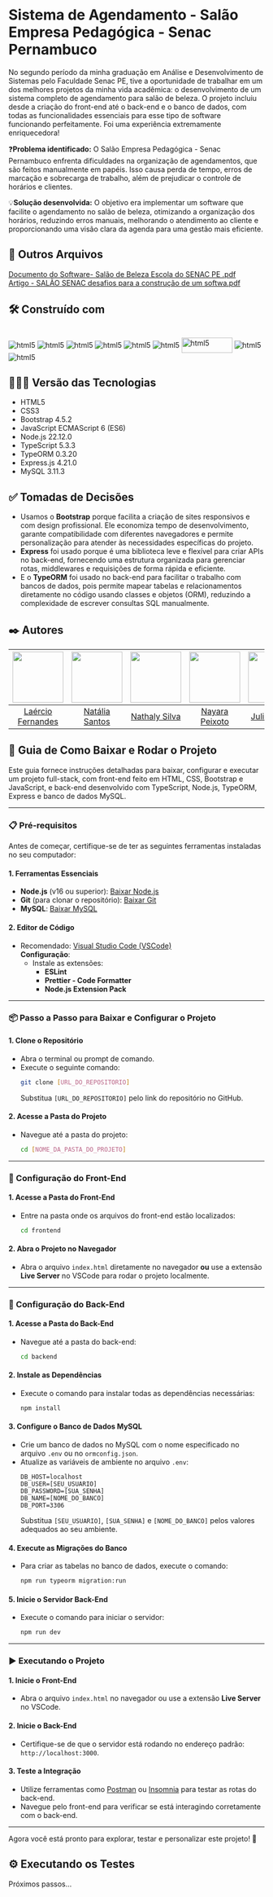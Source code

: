 # Sistema de Agendamento - Salão Empresa Pedagógica - Senac Pernambuco
No segundo período da minha graduação em Análise e Desenvolvimento de Sistemas pelo Faculdade Senac PE, tive a oportunidade de trabalhar em um dos melhores projetos da minha vida acadêmica: o desenvolvimento de um sistema completo de agendamento para salão de beleza. O projeto incluiu desde a criação do front-end até o back-end e o banco de dados, com todas as funcionalidades essenciais para esse tipo de software funcionando perfeitamente. Foi uma experiência extremamente enriquecedora!

❓**Problema identificado:**
O Salão Empresa Pedagógica - Senac Pernambuco enfrenta dificuldades na organização de agendamentos, que são feitos manualmente em papéis. Isso causa perda de tempo, erros de marcação e sobrecarga de trabalho, além de prejudicar o controle de horários e clientes.

💡**Solução desenvolvida:**
O objetivo era implementar um software que facilite o agendamento no salão de beleza, otimizando a organização dos horários, reduzindo erros manuais, melhorando o atendimento ao cliente e proporcionando uma visão clara da agenda para uma gestão mais eficiente.

## 📂 Outros Arquivos 

[Documento do Software- Salão de Beleza Escola do SENAC PE .pdf](https://github.com/user-attachments/files/18417216/Documento.do.Software-.Salao.de.Beleza.Escola.do.SENAC.PE.pdf)
<br>
[Artigo - SALÃO SENAC desafios para a construção de um softwa.pdf](https://github.com/user-attachments/files/18417223/Artigo.-.SALAO.SENAC.desafios.para.a.construcao.de.um.softwa.pdf)

## 🛠️ Construído com

<div style="display: inline-block"><br/>
  <img align="center" alt="html5" src="https://img.shields.io/badge/HTML5-E34F26?style=for-the-badge&logo=html5&logoColor=white" /> 
  <img align="center" alt="html5" src="https://img.shields.io/badge/CSS3-1572B6?style=for-the-badge&logo=css3&logoColor=white" />
  <img align="center" alt="html5" src="https://img.shields.io/badge/Bootstrap-563D7C?style=for-the-badge&logo=bootstrap&logoColor=white" />
  <img align="center" alt="html5" src="https://img.shields.io/badge/JavaScript-F7DF1E?style=for-the-badge&logo=javascript&logoColor=black" />
  <img align="center" alt="html5" src="https://img.shields.io/badge/Node.js-43853D?style=for-the-badge&logo=node.js&logoColor=white" />
  <img align="center" alt="html5" src="https://img.shields.io/badge/TypeScript-007ACC?style=for-the-badge&logo=typescript&logoColor=white" />
  <img align="center" width="100px" height="30px" alt="html5" src="https://github.com/user-attachments/assets/b8f39f41-690d-4d8d-b546-d9e98187929d" />
  <img align="center" alt="html5" src="https://img.shields.io/badge/Express.js-404D59?style=for-the-badge" />
  <img align="center" alt="html5" src="https://img.shields.io/badge/MySQL-00000F?style=for-the-badge&logo=mysql&logoColor=white" />
</div><br/>

## 👨🏽‍💻 Versão das Tecnologias

* HTML5
* CSS3
* Bootstrap 4.5.2
* JavaScript ECMAScript 6 (ES6)
* Node.js 22.12.0
* TypeScript 5.3.3
* TypeORM 0.3.20
* Express.js 4.21.0
* MySQL 3.11.3

## ✅ Tomadas de Decisões
* Usamos o **Bootstrap** porque facilita a criação de sites responsivos e com design profissional. Ele economiza tempo de desenvolvimento, garante compatibilidade com diferentes navegadores e permite personalização para atender às necessidades específicas do projeto.
* **Express** foi usado porque é uma biblioteca leve e flexível para criar APIs no back-end, fornecendo uma estrutura organizada para gerenciar rotas, middlewares e requisições de forma rápida e eficiente.
* E o **TypeORM** foi usado no back-end para facilitar o trabalho com bancos de dados, pois permite mapear tabelas e relacionamentos diretamente no código usando classes e objetos (ORM), reduzindo a complexidade de escrever consultas SQL manualmente.

## ✒️ Autores

| <img src="https://github.com/fernandesmelo/carona-solidaria/assets/113717317/1d3daac1-3d6a-40d6-b755-09d583ce392f" width="100" height="100" /> | <img src="https://github.com/user-attachments/assets/fa917b45-5cf7-4198-a42d-35340e41dacb" width="100" height="100" /> | <img src="https://github.com/user-attachments/assets/38bbd5a0-edc1-411a-aa45-7f15a384f9be" width="100" height="100" /> | <img src="https://github.com/user-attachments/assets/b5e40e9f-f5bb-4720-90a0-198ae903ae0b" width="100" height="100" /> | <img src="https://github.com/user-attachments/assets/166ff03a-eec7-45d4-b485-6cf55c264973" height="100" /> | <img src="https://github.com/user-attachments/assets/db9cc241-da0f-4df7-8f17-5a6baebdccab" width="100" height="100" /> |
|:-------------------------------------------------------:|:-------------------------------------------------------:|:-------------------------------------------------------:|:-------------------------------------------------------:|:-------------------------------------------------------:|:-------------------------------------------------------:|
| [Laércio Fernandes](https://www.linkedin.com/in/laercio-fernandes/) | [Natália Santos](https://www.linkedin.com/in/natalia-bento-364b2b235/) | [Nathaly Silva](https://www.linkedin.com/in/nathalyoliveira10/) | [Nayara Peixoto](https://www.linkedin.com/in/nayara-peixoto-64525b23b/) | [Juliana Reis](https://www.linkedin.com/in/juliana-reis-a9394b305/) | [Matheus Bezerra](https://www.linkedin.com/in/matheus-bzrr/) | 
## 🚀 Guia de Como Baixar e Rodar o Projeto

Este guia fornece instruções detalhadas para baixar, configurar e executar um projeto full-stack, com front-end feito em HTML, CSS, Bootstrap e JavaScript, e back-end desenvolvido com TypeScript, Node.js, TypeORM, Express e banco de dados MySQL.

---

### 📋 Pré-requisitos

Antes de começar, certifique-se de ter as seguintes ferramentas instaladas no seu computador:

#### 1. Ferramentas Essenciais
- **Node.js** (v16 ou superior): [Baixar Node.js](https://nodejs.org/)
- **Git** (para clonar o repositório): [Baixar Git](https://git-scm.com/)
- **MySQL**: [Baixar MySQL](https://dev.mysql.com/downloads/mysql/)

#### 2. Editor de Código
- Recomendado: [Visual Studio Code (VSCode)](https://code.visualstudio.com/download)  
  **Configuração**:
  - Instale as extensões:
    - **ESLint**
    - **Prettier - Code Formatter**
    - **Node.js Extension Pack**

---

### 📦 Passo a Passo para Baixar e Configurar o Projeto

#### 1. Clone o Repositório
- Abra o terminal ou prompt de comando.
- Execute o seguinte comando:
  ```bash
  git clone [URL_DO_REPOSITORIO]
  ```
  Substitua `[URL_DO_REPOSITORIO]` pelo link do repositório no GitHub.

#### 2. Acesse a Pasta do Projeto
- Navegue até a pasta do projeto:
  ```bash
  cd [NOME_DA_PASTA_DO_PROJETO]
  ```

---

### 🔧 Configuração do Front-End

#### 1. Acesse a Pasta do Front-End
- Entre na pasta onde os arquivos do front-end estão localizados:
  ```bash
  cd frontend
  ```

#### 2. Abra o Projeto no Navegador
- Abra o arquivo `index.html` diretamente no navegador **ou** use a extensão **Live Server** no VSCode para rodar o projeto localmente.

---

### 🔧 Configuração do Back-End

#### 1. Acesse a Pasta do Back-End
- Navegue até a pasta do back-end:
  ```bash
  cd backend
  ```

#### 2. Instale as Dependências
- Execute o comando para instalar todas as dependências necessárias:
  ```bash
  npm install
  ```

#### 3. Configure o Banco de Dados MySQL
- Crie um banco de dados no MySQL com o nome especificado no arquivo `.env` ou no `ormconfig.json`.
- Atualize as variáveis de ambiente no arquivo `.env`:
  ```env
  DB_HOST=localhost
  DB_USER=[SEU_USUARIO]
  DB_PASSWORD=[SUA_SENHA]
  DB_NAME=[NOME_DO_BANCO]
  DB_PORT=3306
  ```
  Substitua `[SEU_USUARIO]`, `[SUA_SENHA]` e `[NOME_DO_BANCO]` pelos valores adequados ao seu ambiente.

#### 4. Execute as Migrações do Banco
- Para criar as tabelas no banco de dados, execute o comando:
  ```bash
  npm run typeorm migration:run
  ```

#### 5. Inicie o Servidor Back-End
- Execute o comando para iniciar o servidor:
  ```bash
  npm run dev
  ```

---

### ▶️ Executando o Projeto

#### 1. Inicie o Front-End
- Abra o arquivo `index.html` no navegador ou use a extensão **Live Server** no VSCode.

#### 2. Inicie o Back-End
- Certifique-se de que o servidor está rodando no endereço padrão: `http://localhost:3000`.

#### 3. Teste a Integração
- Utilize ferramentas como [Postman](https://www.postman.com/) ou [Insomnia](https://insomnia.rest/) para testar as rotas do back-end.
- Navegue pelo front-end para verificar se está interagindo corretamente com o back-end.

---

Agora você está pronto para explorar, testar e personalizar este projeto! 🎉

## ⚙️ Executando os Testes
Próximos passos...
